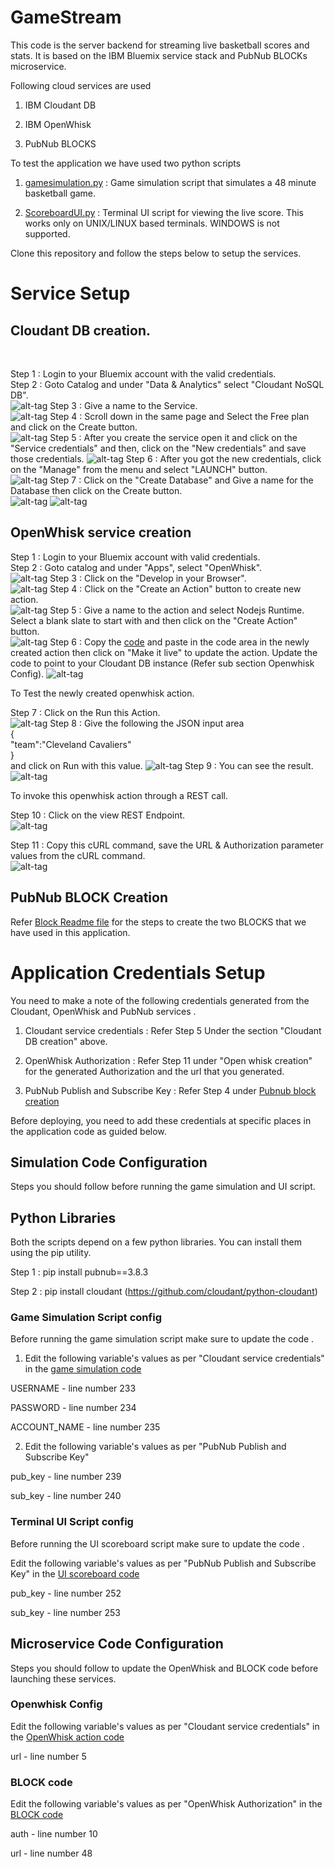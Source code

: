 # GameStream 

This code is the server backend for streaming live basketball scores and stats. It is based on the IBM Bluemix service stack and PubNub BLOCKs microservice. 

Following cloud services are used

1. IBM Cloudant DB

2. IBM OpenWhisk

3. PubNub BLOCKS

To test the application we have used two python scripts 

1. [gamesimulation.py](https://github.com/shyampurk/GameStream/blob/master/Gamesimulation/gamesimulation.py) : Game simulation script that simulates a 48 minute basketball game.

2. [ScoreboardUI.py](https://github.com/shyampurk/GameStream/blob/master/UI/ScoreboardUI.py) : Terminal UI script for viewing the live score. This works only on UNIX/LINUX based terminals. WINDOWS is not supported. 

Clone this repository and follow the steps below to setup the services. 

# Service Setup



## Cloudant DB creation.
<br>

Step 1 : Login to your Bluemix account with the valid credentials.<br>
Step 2 : Goto Catalog and under "Data & Analytics" select "Cloudant NoSQL DB".<br>
![alt-tag](https://github.com/shyampurk/Gamestream/blob/master/screenshots/cloudantdb/cl1.png)
Step 3 : Give a name to the Service.<br>
![alt-tag](https://github.com/shyampurk/Gamestream/blob/master/screenshots/cloudantdb/cl2.png)
Step 4 : Scroll down in the same page and Select the Free plan and click on the Create button.<br>
![alt-tag](https://github.com/shyampurk/Gamestream/blob/master/screenshots/cloudantdb/cl3.png)
Step 5 : After you create the service open it and click on the "Service credentials" and then, click on the "New credentials" and save those credentials.
![alt-tag](https://github.com/shyampurk/Gamestream/blob/master/screenshots/cloudantdb/cl4.png)
Step 6 : After you got the new credentials, click on the "Manage" from the menu and select "LAUNCH" button.<br>
![alt-tag](https://github.com/shyampurk/Gamestream/blob/master/screenshots/cloudantdb/cl5.png)
Step 7 : Click on the "Create Database" and Give a name for the Database then click on the Create button.<br>
![alt-tag](https://github.com/shyampurk/Gamestream/blob/master/screenshots/cloudantdb/cl6.png)
![alt-tag](https://github.com/shyampurk/Gamestream/blob/master/screenshots/cloudantdb/cl7.png)


## OpenWhisk service creation

Step 1 : Login to your Bluemix account with valid credentials.<br>
Step 2 : Goto catalog and under "Apps", select "OpenWhisk".<br>
![alt-tag](https://github.com/shyampurk/Gamestream/blob/master/screenshots/openwhisk/op1.png)
Step 3 : Click on the "Develop in your Browser".<br>
![alt-tag](https://github.com/shyampurk/Gamestream/blob/master/screenshots/openwhisk/op2.png)
Step 4 : Click on the "Create an Action" button to create new action.<br>
![alt-tag](https://github.com/shyampurk/Gamestream/blob/master/screenshots/openwhisk/op3.png)
Step 5 : Give a name to the action and select Nodejs Runtime. Select a blank slate to start with and then click on the "Create Action" button.<br>
![alt-tag](https://github.com/shyampurk/Gamestream/blob/master/screenshots/openwhisk/op4.png)
Step 6 : Copy the [code](https://github.com/shyampurk/GameStream/blob/master/Openwhisk/main.js) and paste in the code area in the newly created action then click on "Make it live" to update the action. Update the code to point to your Cloudant DB instance (Refer sub section Openwhisk Config).
![alt-tag](https://github.com/shyampurk/Gamestream/blob/master/screenshots/openwhisk/op5.png)

To Test the newly created openwhisk action.

Step 7 : Click on the Run this Action.<br>
![alt-tag](https://github.com/shyampurk/Gamestream/blob/master/screenshots/openwhisk/op6.png)
Step 8 :  Give the following the JSON input area<br>
	{<br>
		"team":"Cleveland Cavaliers"<br>
	}<br>
and click on Run with this value.
![alt-tag](https://github.com/shyampurk/Gamestream/blob/master/screenshots/openwhisk/op7.png)
Step 9 : You can see the result.<br>
![alt-tag](https://github.com/shyampurk/Gamestream/blob/master/screenshots/openwhisk/op8.png)

To invoke this openwhisk action through a REST call.

Step 10 : Click on the view REST Endpoint.<br>
![alt-tag](https://github.com/shyampurk/Gamestream/blob/master/screenshots/openwhisk/op9.png)

Step 11 : Copy this cURL command, save the URL & Authorization parameter values from the cURL command.<br>
![alt-tag](https://github.com/shyampurk/Gamestream/blob/master/screenshots/openwhisk/op10.png)



## PubNub BLOCK Creation

Refer [Block Readme file](https://github.com/shyampurk/GameStream/blob/master/Block/README.md) for the steps to create the two BLOCKS that we have used in this application.

# Application Credentials Setup

You need to make a note of the following credentials generated from the Cloudant, OpenWhisk and PubNub services . 

1. Cloudant service credentials : Refer Step 5 Under the section "Cloudant DB creation" above.

2. OpenWhisk Authorization : Refer Step 11 under "Open whisk creation" for the generated Authorization and the url that you generated.

3. PubNub Publish and Subscribe Key : Refer Step 4 under [Pubnub block creation](https://github.com/shyampurk/Gamestream/blob/master/Block/readme.md)

Before deploying, you need to add these credentials at specific places in the application code as guided below. 

## Simulation Code Configuration
Steps you should follow before running the game simulation and UI script. 

## Python Libraries

Both the scripts depend on a few python libraries. You can install them using the pip utility.

Step 1 : pip install pubnub==3.8.3

Step 2 : pip install cloudant (https://github.com/cloudant/python-cloudant)

### Game Simulation Script config

Before running the game simulation script make sure to update the code .


1.  Edit the following variable's values as per "Cloudant service credentials" in the
[game simulation code](https://github.com/shyampurk/Gamestream/blob/master/Gamesimulation/gamesimulation.py)

USERNAME  - line number 233

PASSWORD - line number 234 

ACCOUNT_NAME - line number 235

2. Edit the following variable's values as per "PubNub Publish and Subscribe Key" 

pub_key - line number 239 

sub_key - line number 240 


### Terminal UI Script config 
Before running the UI scoreboard script make sure to update the code .

Edit the following variable's values as per "PubNub Publish and Subscribe Key" in the [UI scoreboard code](https://github.com/shyampurk/GameStream/blob/master/UI/ScoreboardUI.py)

pub_key - line number 252 

sub_key - line number 253 


## Microservice Code Configuration

Steps you should follow to update the OpenWhisk and BLOCK code before launching these services.

### Openwhisk Config


Edit the following variable's values as per "Cloudant service credentials" in the [OpenWhisk action code](https://github.com/shyampurk/Gamestream/blob/master/Openwhisk/main.js) 

url - line number 5

### BLOCK code

Edit the following variable's values as per "OpenWhisk Authorization" in the [BLOCK code](https://github.com/shyampurk/GameStream/blob/master/Block/main.js)

auth - line number 10

url - line number 48 


	
